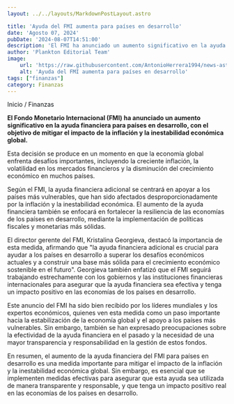 ```yaml
---
layout: ../../layouts/MarkdownPostLayout.astro

title: 'Ayuda del FMI aumenta para países en desarrollo'
date: 'Agosto 07, 2024'
pubDate: '2024-08-07T14:51:00'
description: 'El FMI ha anunciado un aumento significativo en la ayuda financiera para países en desarrollo, con el objetivo de mitigar el impacto de la inflaciónl.'
author: 'Plankton Editorial Team'
image:
    url: 'https://raw.githubusercontent.com/AntonioHerrera1994/news-astro/master/src/assets/finanzas/finanzas80.webp'
    alt: 'Ayuda del FMI aumenta para países en desarrollo'
tags: ["finanzas"]
category: Finanzas
---
```


<span><a href="/" style="text-decoration:none;color:#0F1416">Inicio</a> / <a href="/finanzas" style="text-decoration:none;color:#0F1416">Finanzas</a></span>

<p style="font-weight: bold;">El Fondo Monetario Internacional (FMI) ha anunciado un aumento significativo en la ayuda financiera para países en desarrollo, con el objetivo de mitigar el impacto de la inflación y la inestabilidad económica global.</p>

Esta decisión se produce en un momento en que la economía global enfrenta desafíos importantes, incluyendo la creciente inflación, la volatilidad en los mercados financieros y la disminución del crecimiento económico en muchos países.

Según el FMI, la ayuda financiera adicional se centrará en apoyar a los países más vulnerables, que han sido afectados desproporcionadamente por la inflación y la inestabilidad económica. El aumento de la ayuda financiera también se enfocará en fortalecer la resiliencia de las economías de los países en desarrollo, mediante la implementación de políticas fiscales y monetarias más sólidas.

El director gerente del FMI, Kristalina Georgieva, destacó la importancia de esta medida, afirmando que "la ayuda financiera adicional es crucial para ayudar a los países en desarrollo a superar los desafíos económicos actuales y a construir una base más sólida para el crecimiento económico sostenible en el futuro". Georgieva también enfatizó que el FMI seguirá trabajando estrechamente con los gobiernos y las instituciones financieras internacionales para asegurar que la ayuda financiera sea efectiva y tenga un impacto positivo en las economías de los países en desarrollo.

Este anuncio del FMI ha sido bien recibido por los líderes mundiales y los expertos económicos, quienes ven esta medida como un paso importante hacia la estabilización de la economía global y el apoyo a los países más vulnerables. Sin embargo, también se han expresado preocupaciones sobre la efectividad de la ayuda financiera en el pasado y la necesidad de una mayor transparencia y responsabilidad en la gestión de estos fondos.

En resumen, el aumento de la ayuda financiera del FMI para países en desarrollo es una medida importante para mitigar el impacto de la inflación y la inestabilidad económica global. Sin embargo, es esencial que se implementen medidas efectivas para asegurar que esta ayuda sea utilizada de manera transparente y responsable, y que tenga un impacto positivo real en las economías de los países en desarrollo.